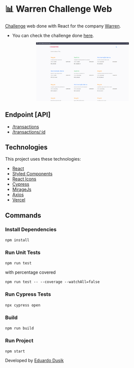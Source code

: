 # 📊 Warren Challenge Web

<a href="https://github.com/warrenbrasil/desafio-warren-web" target="_blank">Challenge</a> web done with React for the company <a href="https://warren.com.br/" target="_blank">Warren</a>.

- You can check the challenge done <a href="https://warren-challenge-web.vercel.app/" target="_blank">here</a>.

<div align="center">
  <img alt="Gif" src=".github/eduwarren.gif" width="60%">
</div>

## Endpoint [API]

- [/transactions](https://warren-transactions-api.herokuapp.com/api/transactions)
- [/transactions/:id](https://warren-transactions-api.herokuapp.com/api/transactions/5f89f9f257fe42957bf6dbfd)
## Technologies

This project uses these technologies:

- [React](https://reactjs.org/)
- [Styled Components](https://styled-components.com/)
- [React Icons](https://react-icons.github.io/react-icons/)
- [Cypress](https://www.cypress.io/)
- [MirageJs](https://miragejs.com/)
- [Axios](https://github.com/axios/axios)
- [Vercel](https://vercel.com/)

## Commands

### Install Dependencies

```npm
npm install
```

### Run Unit Tests

```npm
npm run test
```
with percentage covered
```npm
npm run test -- --coverage --watchAll=false
```
### Run Cypress Tests

```npm
npx cypress open
```

### Build

```npm
npm run build
```

### Run Project

```npm
npm start
```

Developed by <a href="https://www.linkedin.com/in/eduardo-dos-santos-dusik-095100120/" target="_blank">Eduardo Dusik</a>

